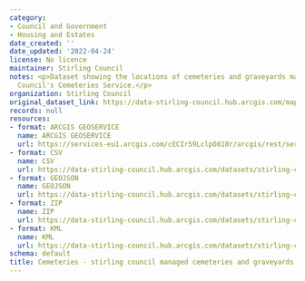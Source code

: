 ```yaml
---
category:
- Council and Government
- Housing and Estates
date_created: ''
date_updated: '2022-04-24'
license: No licence
maintainer: Stirling Council
notes: <p>Dataset showing the locations of cemeteries and graveyards managed by Stirling
  Council's Cemeteries Service.</p>
organization: Stirling Council
original_dataset_link: https://data-stirling-council.hub.arcgis.com/maps/stirling-council::cemeteries-stirling-council-managed-cemeteries-and-graveyards
records: null
resources:
- format: ARCGIS GEOSERVICE
  name: ARCGIS GEOSERVICE
  url: https://services-eu1.arcgis.com/cECIr59LclpO818r/arcgis/rest/services/Land_Services_Cemetery_Sites/FeatureServer/22
- format: CSV
  name: CSV
  url: https://data-stirling-council.hub.arcgis.com/datasets/stirling-council::cemeteries-stirling-council-managed-cemeteries-and-graveyards.csv?outSR=%7B%22latestWkid%22%3A27700%2C%22wkid%22%3A27700%7D
- format: GEOJSON
  name: GEOJSON
  url: https://data-stirling-council.hub.arcgis.com/datasets/stirling-council::cemeteries-stirling-council-managed-cemeteries-and-graveyards.geojson?outSR=%7B%22latestWkid%22%3A27700%2C%22wkid%22%3A27700%7D
- format: ZIP
  name: ZIP
  url: https://data-stirling-council.hub.arcgis.com/datasets/stirling-council::cemeteries-stirling-council-managed-cemeteries-and-graveyards.zip?outSR=%7B%22latestWkid%22%3A27700%2C%22wkid%22%3A27700%7D
- format: KML
  name: KML
  url: https://data-stirling-council.hub.arcgis.com/datasets/stirling-council::cemeteries-stirling-council-managed-cemeteries-and-graveyards.kml?outSR=%7B%22latestWkid%22%3A27700%2C%22wkid%22%3A27700%7D
schema: default
title: Cemeteries - stirling council managed cemeteries and graveyards
---
```

